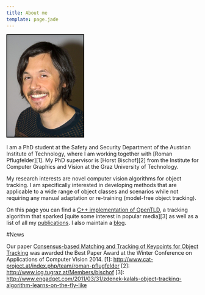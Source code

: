 ```yaml
---
title: About me
template: page.jade
---
```


<div class='sidecolumn'>
  <img style='border: 2px solid black' width='200' src='portrait.jpg' alt='My portrait' />
</div>

I am a PhD student at the Safety and Security Department of the Austrian Institute of Technology,
where I am working together with [Roman Pflugfelder][1].
My PhD supervisor is [Horst Bischof][2] from the Institute for Computer Graphics and Vision
at the Graz University of Technology.

My research interests are novel computer vision algorithms for object tracking.
I am specifically interested in developing methods that are applicable to a wide range of object classes and scenarios
while not requiring any manual adaptation or re-training (model-free object tracking).

On this page you can find a [C++ implementation of OpenTLD](/tld),
a tracking algorithm that sparked [quite some interest in popular media][3]
as well as a list of all my [publications](/publications).
I also maintain a [blog](/blog).

#News

Our paper [Consensus-based Matching and Tracking of Keypoints for Object Tracking](/cmt) was awarded the Best Paper Award at the Winter Conference on Applications of Computer Vision 2014.
[1]: http://www.cat-project.at/index.php/team/roman-pflugfelder
[2]: http://www.icg.tugraz.at/Members/bischof
[3]: http://www.engadget.com/2011/03/31/zdenek-kalals-object-tracking-algorithm-learns-on-the-fly-like
